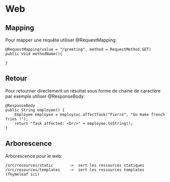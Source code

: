 # Web

## Mapping

Pour mapper une requête utiliser @RequestMapping:

    @RequestMapping(value = "/greeting", method = RequestMethod.GET)
    public void methodName(){
    
    }
    
## Retour

Pour retourner directement un résultat sous forme de chaine de caractère par exemple utiliser @ResponseBody:

    @ResponseBody
    public String employee() {
        Employee employee = employsvc.affectTask("Pierre", "Go make french fries !");
        return "Task affected: <br/>" + employee.toString();
    }
    
## Arborescence 

Arborescence pour le web:

    /src/resources/static       ->  sert les ressources statiques
    /src/resources/templates    ->  sert les ressources templates (Thymeleaf ici)
    